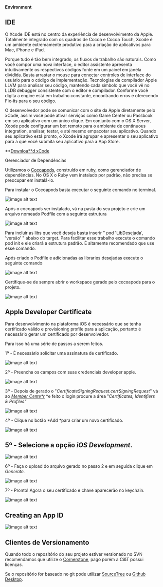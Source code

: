 **Environment**

## IDE

O Xcode IDE está no centro da experiência de desenvolvimento da Apple. Totalmente integrado com os quadros de Cocoa e Cocoa Touch, Xcode é um ambiente extremamente produtivo para a criação de aplicativos para Mac, iPhone e iPad.

Porque tudo é tão bem integrado, os fluxos de trabalho são naturais. Como você compor uma nova interface, o editor assistente apresenta intuitivamente os respectivos códigos fonte em um painel em janela dividida. Basta arrastar o mouse para conectar controles de interface do usuário para o código de implementação. Tecnologias de compilador Apple LLVM para analisar seu código, mantendo cada símbolo que você vê no LLDB debugger consistente com o editor e compilador. Conforme você digita a engine está em trabalho constante, encontrando erros e oferecendo Fix-its para o seu código.

O desenvolvedor pode se comunicar com o site da Apple diretamente pelo xCode, assim você pode ativar serviços como Game Center ou Passbook em seu aplicativo com um único clique. Em conjunto com o OS X Server, Xcode pode configurar um bot remoto para o ambiente de continuous integration, analisar, testar, e até mesmo empacotar seu aplicativo. Quando seu aplicativo está pronto, o Xcode irá agrupar e apresentar o seu aplicativo para a que você submita seu aplicativo para a App Store.

**[Downloa**d](https://developer.apple.com/xcode/download/)[ xCode](https://developer.apple.com/xcode/download/)

Gerenciador de Dependências

Utilizamos o [Cocoapods](https://cocoapods.org), construído em ruby, como gerenciador de dependências. No OS X o Ruby vem instalado por padrão, não precisa se preocupar em instalá-lo.

Para instalar o Cocoapods basta executar o seguinte comando no terminal.

![image alt text](images/environment_0.png)

Após o cocoapods ser instalado, vá na pasta do seu projeto e crie um arquivo nomeado Podfile com a seguinte estrutura

![image alt text](images/environment_1.png)

Para incluir as libs que você deseja basta inserir " pod 'LibDesejada', 'versão' " abaixo do target. Para facilitar esse trabalho execute o comando pod init e ele criará a estrutura padrão. É altamente recomendado que use esse comando.

Após criado o Podfile e adicionadas as libraries desejadas execute o seguinte comando

![image alt text](images/environment_2.png)

Certifique-se de sempre abrir o workspace gerado pelo cocoapods para o projeto.

![image alt text](images/environment_3.png)

## Apple Developer Certificate

Para desenvolvimento na plataforma iOS é necessário que se tenha certificado válido e provisioning profile para a aplicação, portanto é necessário gerar um certificado por desenvolvedor.

Para isso há uma série de passos a serem feitos.

1º - É necessário solicitar uma assinatura de certificado.

![image alt text](images/environment_4.png)

2º - Preencha os campos com suas credenciais developer apple.

![image alt text](images/environment_5.png)

3º - Depois de gerado o "*CertificateSigningRequest.certSigningRequest*" vá ao *[Member Cente*r](https://developer.apple.com)* *e feito o login procure a área "*Certificates, Identifiers & Profiles"*

![image alt text](images/environment_6.png)

4º - Clique no botão *Add *para criar um novo certificado.

![image alt text](images/environment_7.png)

## 5º - Selecione a opção *iOS Development*.

![image alt text](images/environment_8.png)

6º - Faça o upload do arquivo gerado no passo 2 e em seguida clique em *Generate.*

![image alt text](images/environment_9.png)

7º - Pronto! Agora o seu certificado e chave aparecerão no keychain.

![image alt text](images/environment_10.png)

## Creating an App ID

![image alt text](images/environment_11.png)

## Clientes de Versionamento

Quando todo o repositório do seu projeto estiver versionado no SVN recomendamos que utilize o [Cornerstone](https://www.zennaware.com/cornerstone/index.php), pago porém a Ci&T possui licenças.

Se o repositório for baseado no git pode utilizar [SourceTree](https://www.sourcetreeapp.com) ou [Github Desktop](https://desktop.github.com).
